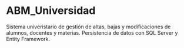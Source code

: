 # ABM_Universidad
 Sistema univeristario de gestión de altas, bajas y modificaciones de alumnos, docentes y materias. Persistencia de datos con SQL Server y Entity Framework.
